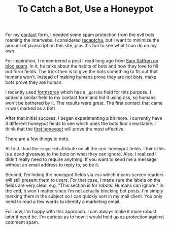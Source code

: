 ﻿---
title: To Catch a Bot, Use a Honeypot
created: 8/9/2016 10:22:44 AM
published: 8/9/2016 10:22:44 AM
lead: A practical implementation of honeypot fields to detect and filter bot submissions in web forms, offering a JavaScript-free alternative to traditional CAPTCHA solutions.
tags: [blog,security, web-development, spam-prevention]
---

For my [contact] form, I needed some spam protection from the evil bots roaming the interwebs. I considered [recaptcha], but I want to minimize the amount of javascript on this site, plus it's fun to see what I can do on my own.

For inspiration, I remembered a post I read long ago from [Sam Saffron on blog spam][saffron]. In it, he talks about the habits of bots and how they love to fill out form fields. The trick then is to give the bots something to fill out that humans won't. Instead of making humans prove they are not bots, make bots prove they are human.

I recently used [formspree] which has a `_gotcha` field for this purpose. I added a similar field to my contact form and hid it using css, so humans won't be bothered by it. The results were great. The first contact that came in was marked as a bot!

After that initial success, I began experimenting a bit more. I currently have 3 different honeypot fields to see which ones the bots find irresistable. I think that the [first honeypot] will prove the most effective.

There are a few things to note. 

At first I had the `required` attribute on all the non-honeypot fields. I think this is a dead giveaway to the bots on what they can ignore. Also, I realized I didn't really need to require anything. If you want to send me a message without an email address to reply to, so be it.

Second, I'm hiding the honeypot fields via css which means screen readers will still present them to users. For that case, I made sure the labels on the fields are very clear, e.g. "This section is for robots. Humans can ignore." In the end, it won't matter since I'm not actually blocking bot posts. I'm simply marking them in the subject so I can quickly sort in my mail client. You only need to read a few words to identify a marketing email.

For now, I'm happy with this approach. I can always make it more robust later if need be. I'm curious as to how it would hold up as protection against comment spam.



[contact]: /contact
[recaptcha]: https://www.google.com/recaptcha/intro/index.html
[saffron]: https://samsaffron.com/archive/2011/10/04/Spam+bacon+sausage+and+blog+spam+a+JavaScript+approach
[formspree]: https://formspree.io/
[first honeypot]: https://github.com/kijanawoodard/Blog/blob/4dffaaadc4eb2a7e9d53849f662159ffddac7e52/src/Blog.Web/Actions/Contact/Index.cshtml#L20

